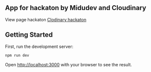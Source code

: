 ## App for hackaton by Midudev and Cloudinary
View page hackaton [Clodinary hackaton](https://cloudinary.com/blog/cloudinary-cloudcreate-spooky-ai-hackathon]) 

## Getting Started

First, run the development server:

```bash
npm run dev
```

Open [http://localhost:3000](http://localhost:3000) with your browser to see the result.
